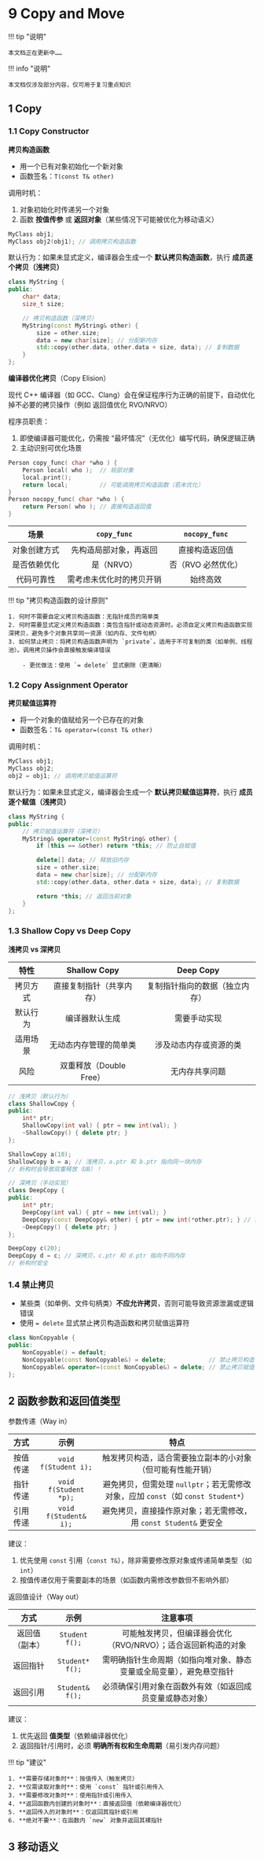 # 9 Copy and Move

!!! tip "说明"

    本文档正在更新中……

!!! info "说明"

    本文档仅涉及部分内容，仅可用于复习重点知识

## 1 Copy

### 1.1 Copy Constructor

**拷贝构造函数**

- 用一个已有对象初始化一个新对象
- 函数签名：`T(const T& other)`

调用时机：

1. 对象初始化时传递另一个对象
2. 函数 **按值传参** 或 **返回对象**（某些情况下可能被优化为移动语义）

```cpp linenums="1"
MyClass obj1;
MyClass obj2(obj1); // 调用拷贝构造函数
```

默认行为：如果未显式定义，编译器会生成一个 **默认拷贝构造函数**，执行 **成员逐个拷贝（浅拷贝）**

```cpp linenums="1"
class MyString {
public:
    char* data;
    size_t size;

    // 拷贝构造函数（深拷贝）
    MyString(const MyString& other) {
        size = other.size;
        data = new char[size]; // 分配新内存
        std::copy(other.data, other.data + size, data); // 复制数据
    }
};
```

**编译器优化拷贝**（Copy Elision）

现代 C++ 编译器（如 GCC、Clang）会在保证程序行为正确的前提下，自动优化掉不必要的拷贝操作（例如 返回值优化 RVO/NRVO）

程序员职责：

1. 即使编译器可能优化，仍需按 “最坏情况”（无优化）编写代码，确保逻辑正确
2. 主动识别可优化场景

```cpp linenums="1"
Person copy_func( char *who ) {
    Person local( who );  // 局部对象
    local.print();
    return local;         // 可能调用拷贝构造函数（若未优化）
}
Person nocopy_func( char *who ) {
    return Person( who ); // 直接构造返回值
}
```

| 场景 | `copy_func` | `nocopy_func` |
| :--: | :--: | :--: |
| 对象创建方式 | 先构造局部对象，再返回 | 直接构造返回值 |
| 是否依赖优化 | 是（NRVO） | 否（RVO 必然优化）|
| 代码可靠性 | 需考虑未优化时的拷贝开销	| 始终高效 |

!!! tip "拷贝构造函数的设计原则"

    1. 何时不需要自定义拷贝构造函数：无指针成员的简单类
    2. 何时需要显式定义拷贝构造函数：类包含指针或动态资源时。必须自定义拷贝构造函数实现 深拷贝，避免多个对象共享同一资源（如内存、文件句柄）
    3. 如何禁止拷贝：将拷贝构造函数声明为 `private`。适用于不可复制的类（如单例、线程池）。调用拷贝操作会直接触发编译错误

        - 更优做法：使用 `= delete` 显式删除（更清晰）

### 1.2 Copy Assignment Operator

**拷贝赋值运算符**

- 将一个对象的值赋给另一个已存在的对象
- 函数签名：`T& operator=(const T& other)`

调用时机：

```cpp linenums="1"
MyClass obj1;
MyClass obj2;
obj2 = obj1; // 调用拷贝赋值运算符
```

默认行为：如果未显式定义，编译器会生成一个 **默认拷贝赋值运算符**，执行 **成员逐个赋值（浅拷贝）**

```cpp linenums="1"
class MyString {
public:
    // 拷贝赋值运算符（深拷贝）
    MyString& operator=(const MyString& other) {
        if (this == &other) return *this; // 防止自赋值

        delete[] data; // 释放旧内存
        size = other.size;
        data = new char[size]; // 分配新内存
        std::copy(other.data, other.data + size, data); // 复制数据

        return *this; // 返回当前对象
    }
};
```

### 1.3 Shallow Copy vs Deep Copy

**浅拷贝 vs 深拷贝**

| 特性 | Shallow Copy | Deep Copy |
| :--: | :--: | :--: |
| 拷贝方式 | 直接复制指针（共享内存） | 复制指针指向的数据（独立内存）|
| 默认行为 | 编译器默认生成 | 需要手动实现 |
| 适用场景 | 无动态内存管理的简单类 | 涉及动态内存或资源的类 |
| 风险 | 双重释放（Double Free） | 无内存共享问题 |

```cpp linenums="1"
// 浅拷贝（默认行为）
class ShallowCopy {
public:
    int* ptr;
    ShallowCopy(int val) { ptr = new int(val); }
    ~ShallowCopy() { delete ptr; }
};

ShallowCopy a(10);
ShallowCopy b = a; // 浅拷贝，a.ptr 和 b.ptr 指向同一块内存
// 析构时会导致双重释放（UB）！

// 深拷贝（手动实现）
class DeepCopy {
public:
    int* ptr;
    DeepCopy(int val) { ptr = new int(val); }
    DeepCopy(const DeepCopy& other) { ptr = new int(*other.ptr); } // 深拷贝构造函数
    ~DeepCopy() { delete ptr; }
};

DeepCopy c(20);
DeepCopy d = c; // 深拷贝，c.ptr 和 d.ptr 指向不同内存
// 析构时安全
```

### 1.4 禁止拷贝

- 某些类（如单例、文件句柄类）**不应允许拷贝**，否则可能导致资源泄漏或逻辑错误
- 使用 `= delete` 显式禁止拷贝构造函数和拷贝赋值运算符

```cpp linenums="1"
class NonCopyable {
public:
    NonCopyable() = default;
    NonCopyable(const NonCopyable&) = delete;            // 禁止拷贝构造
    NonCopyable& operator=(const NonCopyable&) = delete; // 禁止拷贝赋值
};
```

## 2 函数参数和返回值类型

参数传递（Way in）

| 方式 | 示例 | 特点 |
| :--: | :--: | :--: |
| 按值传递 | `void f(Student i);` | 触发拷贝构造，适合需要独立副本的小对象（但可能有性能开销）|
| 指针传递 | `void f(Student *p);` | 避免拷贝，但需处理 `nullptr`；若无需修改对象，应加 `const`（如 `const Student*`）|
| 引用传递 | `void f(Student& i);` | 避免拷贝，直接操作原对象；若无需修改，用 `const Student&` 更安全 |

建议：

1. 优先使用 `const` 引用（`const T&`），除非需要修改原对象或传递简单类型（如 `int`）
2. 按值传递仅用于需要副本的场景（如函数内需修改参数但不影响外部）

返回值设计（Way out）

| 方式 | 示例 | 注意事项 |
| :--: | :--: | :--: |
| 返回值（副本） | `Student f();` | 可能触发拷贝，但编译器会优化（RVO/NRVO）；适合返回新构造的对象 |
| 返回指针 | `Student* f();` | 需明确指针生命周期（如指向堆对象、静态变量或全局变量），避免悬空指针 |
| 返回引用 | `Student& f();` | 必须确保引用对象在函数外有效（如返回成员变量或静态对象） |

建议：

1. 优先返回 **值类型**（依赖编译器优化）
2. 返回指针/引用时，必须 **明确所有权和生命周期**（易引发内存问题）

!!! tip "建议"

    1. **需要存储对象时**：按值传入（触发拷贝）
    2. **仅需读取对象时**：使用 `const` 指针或引用传入
    3. **需要修改对象时**：使用指针或引用传入
    4. **返回函数内创建的对象时**：直接返回值（依赖编译器优化）
    5. **返回传入的对象时**：仅返回其指针或引用
    6. **绝对不要**：在函数内 `new` 对象并返回其裸指针

## 3 移动语义

